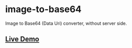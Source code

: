 # image-to-base64
Image to Base64 (Data Uri) converter, without server side.

## [Live Demo](https://zvizvi.github.io/image-to-base64/)
